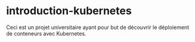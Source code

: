 # introduction-kubernetes
Ceci est un projet universitaire ayant pour but de découvrir le déploiement de conteneurs avec Kubernetes.
